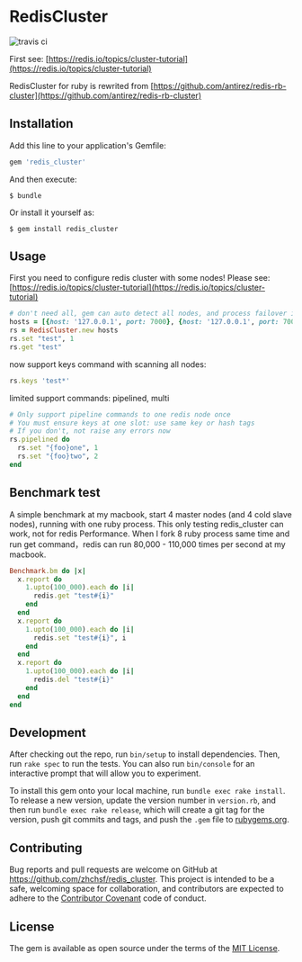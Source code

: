 # RedisCluster

![travis ci](https://travis-ci.org/zhchsf/redis_cluster.svg?branch=master)

First see: [https://redis.io/topics/cluster-tutorial](https://redis.io/topics/cluster-tutorial)

RedisCluster for ruby is rewrited from [https://github.com/antirez/redis-rb-cluster](https://github.com/antirez/redis-rb-cluster)


## Installation

Add this line to your application's Gemfile:

```ruby
gem 'redis_cluster'
```

And then execute:

    $ bundle

Or install it yourself as:

    $ gem install redis_cluster

## Usage

First you need to configure redis cluster with some nodes! Please see: [https://redis.io/topics/cluster-tutorial](https://redis.io/topics/cluster-tutorial)

```ruby
# don't need all, gem can auto detect all nodes, and process failover if some master nodes down
hosts = [{host: '127.0.0.1', port: 7000}, {host: '127.0.0.1', port: 7001}]
rs = RedisCluster.new hosts
rs.set "test", 1
rs.get "test"
```

now support keys command with scanning all nodes:
```ruby
rs.keys 'test*'
```

limited support commands: pipelined, multi
```ruby
# Only support pipeline commands to one redis node once
# You must ensure keys at one slot: use same key or hash tags
# If you don't, not raise any errors now
rs.pipelined do
  rs.set "{foo}one", 1
  rs.set "{foo}two", 2
end
```

## Benchmark test

A simple benchmark at my macbook, start 4 master nodes (and 4 cold slave nodes), running with one ruby process.
This only testing redis_cluster can work, not for redis Performance. When I fork 8 ruby process same time and run get command，redis can run 80,000 - 110,000 times per second at my macbook.


```ruby
Benchmark.bm do |x|
  x.report do
    1.upto(100_000).each do |i|
      redis.get "test#{i}"
    end
  end
  x.report do
    1.upto(100_000).each do |i|
      redis.set "test#{i}", i
    end
  end
  x.report do
    1.upto(100_000).each do |i|
      redis.del "test#{i}"
    end
  end
end
```


## Development

After checking out the repo, run `bin/setup` to install dependencies. Then, run `rake spec` to run the tests. You can also run `bin/console` for an interactive prompt that will allow you to experiment.

To install this gem onto your local machine, run `bundle exec rake install`. To release a new version, update the version number in `version.rb`, and then run `bundle exec rake release`, which will create a git tag for the version, push git commits and tags, and push the `.gem` file to [rubygems.org](https://rubygems.org).

## Contributing

Bug reports and pull requests are welcome on GitHub at https://github.com/zhchsf/redis_cluster. This project is intended to be a safe, welcoming space for collaboration, and contributors are expected to adhere to the [Contributor Covenant](http://contributor-covenant.org) code of conduct.


## License

The gem is available as open source under the terms of the [MIT License](http://opensource.org/licenses/MIT).

